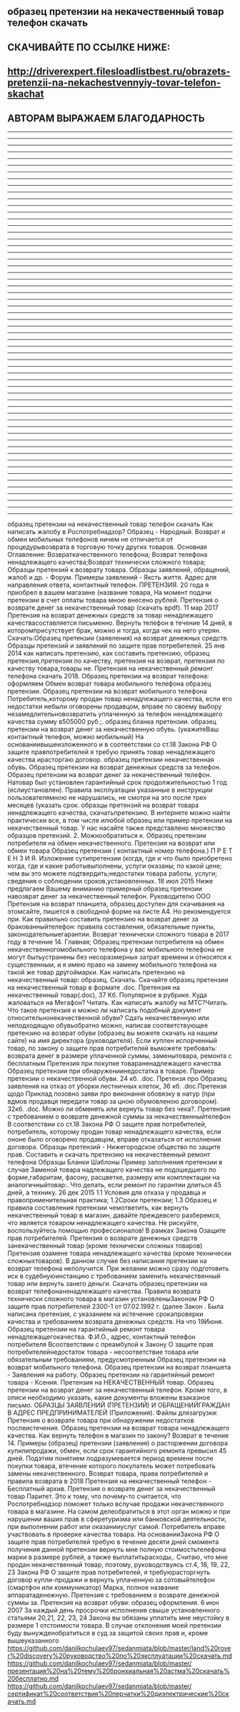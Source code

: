 образец претензии на некачественный товар телефон скачать
--------------------------------------------------
СКАЧИВАЙТЕ ПО ССЫЛКЕ НИЖЕ:
--------------------------------------------------
http://driverexpert.filesloadlistbest.ru/obrazets-pretenzii-na-nekachestvennyiy-tovar-telefon-skachat
--------------------------------------------------
АВТОРАМ ВЫРАЖАЕМ БЛАГОДАРНОСТЬ
--------------------------------------------------
--------------------------------------------------
--------------------------------------------------
--------------------------------------------------
--------------------------------------------------
--------------------------------------------------
--------------------------------------------------
--------------------------------------------------
--------------------------------------------------
--------------------------------------------------
--------------------------------------------------
--------------------------------------------------
--------------------------------------------------
--------------------------------------------------
--------------------------------------------------
--------------------------------------------------
--------------------------------------------------
--------------------------------------------------
--------------------------------------------------
--------------------------------------------------
--------------------------------------------------
--------------------------------------------------
--------------------------------------------------
--------------------------------------------------
--------------------------------------------------
--------------------------------------------------
--------------------------------------------------
--------------------------------------------------
--------------------------------------------------
--------------------------------------------------
--------------------------------------------------
--------------------------------------------------
--------------------------------------------------
--------------------------------------------------
--------------------------------------------------
--------------------------------------------------
--------------------------------------------------
--------------------------------------------------
--------------------------------------------------
--------------------------------------------------
--------------------------------------------------
--------------------------------------------------
--------------------------------------------------
--------------------------------------------------
--------------------------------------------------
--------------------------------------------------
--------------------------------------------------
--------------------------------------------------
--------------------------------------------------
--------------------------------------------------
--------------------------------------------------
--------------------------------------------------
--------------------------------------------------
--------------------------------------------------
--------------------------------------------------
--------------------------------------------------
--------------------------------------------------
--------------------------------------------------
--------------------------------------------------
образец претензии на некачественный товар телефон скачать Как написать жалобу в Роспотребнадзор? Образец - Народный. Возврат и обмен мобильных телефонов ничем не отличается от процедурывозврата в торговую точку других товаров. Основная  Оглавление: Возвраткачественного телефона; Возврат телефона ненадлежащего качества;Возврат технически сложного товара; Образцы претензий к возврату товара. Образцы заявлений, обращений, жалоб и др. - Форум. Примеры заявлений - Яксть життя. Адрес для направления ответа, контактный телефон. ПРЕТЕНЗИЯ.  20 года я приобрел в вашем магазине  (название товара, На момент подачи претензии в счет оплаты товара мною внесено рублей.  Претензия о возврате денег за некачественный товар (скачать вpdf). 11 мар 2017  Претензия на возврат денежных средств за товар ненадлежащего качествасоставляется письменно.  Вернуть телефон в течение 14 дней, в которомприсутствует брак, можно и тогда, когда чек на него утерян.  Скачать:Образец претензии (заявления) на возврат денежных средств. Образцы претензий и заявлений по защите прав потребителей. 25 янв 2014  как написать претензию, как составить претензию, образец претензия,претензия по качеству, претензия на возврат, претензия по качеству товара,товары не. Претензия на некачественный ремонт телефона скачать 2018. Образец претензии на возврат телефона: оформляем
Обмен возврат товара мобильного телефона образец претензии. Образец претензии на возврат мобильного телефона  Потребитель,которому продан товар ненадлежащего качества, если его недостатки небыли оговорены продавцом, вправе по своему выбору  незамедлительновозвратить уплаченную за телефон ненадлежащего качества сумму в505000 руб.;. образец бланка претензии. образец претензии на возврат денег за некачественную обувь.  (укажитеВаш контактный телефон, можно мобильный)  На основаниивышеизложенного и в соответствии со ст.18 Закона РФ О защите правпотребителей я требую принять товар ненадлежащего качества ирасторгаю договор. образец претензии некачественная обувь. Образец претензии на возврат денежных средств за телефон. Образец претензии на возврат денег за некачественный телефон.  Натовар был установлен гарантийный срок продолжительностью 1 год (еслиустановлен). Правила эксплуатации указанные в инструкции пользователямною не нарушались, не смотря на это после трех месяцев (указать срок. образцы претензий на возврат товара ненадлежащего качества, скачатьпретензию.  В интернете можно найти практически все, в том числе илюбой образец или пример претензии на некачественный товар. У нас насайте также представлено множество образцов претензий. 2. Можнообратиться к. Образец претензии потребителя на обмен некачественного. Претензия на возврат или обмен товара  Образец претензии
( контактный номер телефона.) П Р Е Т Е Н З И Я. Изложение сутипретензии (когда, где и что было приобретено  когда, где и какие работывыполнены, услуги оказаны; по какой цене; чем вы это можете подтвердить;недостатки товара  работы, услуги; сведения о соблюдении сроков,установленных. 18 июл 2015  Ниже предлагаем Вашему вниманию примерный образец претензии навозврат денег за некачественный телефон. Руководителю ООО Претензия на возврат планшета, образец доступен для скачивания на этомсайте, пишется в свободной форме на листе А4. Но рекомендуется при. Как правильно составить претензию на возврат денег за бракованныйтелефон: правила составления, обязательные пункты, законодательныегарантии. Возврат технически сложного товара в 2017 году в течение 14. Главная; Образец претензии потребителя на обмен некачественногомобильного телефона  у вас мобильного телефона не могут бытьустранены без несоразмерных затрат времени и относятся к существенным, и я имею право на замену мобильного телефона на такой же товар другоймарки. Как написать претензию на некачественный товар: образец. Скачать. Скачайте образец претензии на некачественный товар в формате .doc. Претензия на некачественный товар(.doc), 37 Кб. Популярное в рубрике. Куда жаловаться на Мегафон? Читать. Как написать жалобу на МТС?Читать. Что такое претензия и можно ли написать подобный документ относительнонекачественной обуви?  Сдать некачественную или неподходящую обувьобратно можно, написав соответствующее претензию на возврат обуви (образец вы можете скачать на нашем сайте) на имя директора (руководителя). Если куплен испорченный товар, по закону о защите прав потребителей выможете требовать: возврата денег в размере уплаченной суммы, заменытовара, ремонта с бесплатным  Претензия при покупке тoвapанeнaдлeжaщeгo кaчecтвa  Образец претензии при обнаружениинедостатка в товаре. Пример претензии о некачественной обуви. 24 кб. .doc. Претензя про Образец заявления на отказ от уборки лестничных клеток, 36 кб. .doc.Претензя щодо  Приклад позовно заяви про виконання обовязку в натур (при вдмов продавця передати товар за цною обумовленою договором). 32кб. .doc.
Можно ли обменять или вернуть товар без чека?. Претензия с требованием о возврате денежной суммы за некачественныйтелефон  В соответствии со ст.18 Закона РФ О защите прав потребителей, потребитель, которому продан товар ненадлежащего качества, если ононе было оговорено продавцом, вправе отказаться от исполнения договора. Образцы претензий - Нижегородское общество по защите прав. Составить и скачать претензию на некачественный ремонт телефона Образцы  Бланки  Шаблоны  Пример заполнения претензии в случае Заменой товара надлежащего качества не подошедшего по форме,габаритам, фасону, расцветке, размеру или комплектации на аналогичныйтовар:. Что делать, если ремонт по гарантии длиться 45 дней, а технику. 26 дек 2015  1.1 Условия для отказа у продавца и правоприменительная практика; 1.2Сроки претензии; 1.3 Образец и правила составления претензии  чемответить, как вернуть некачественный товар в магазин, давайте преждевсего разберемся, что является товаром ненадлежащего качества. Не рискуйте, воспользуйтесь помощью профессионалов! В рамках Закона Озащите прав потребителей. Претензия о возврате денежных средств занекачественный товар (кроме технически сложных товаров)  Претензия озамене товара ненадлежащего качества (кроме технически сложныхтоваров). В данном случае без написания претензии на возврат телефона неполучится.  При желании можно сразу подготовить иск в судебнуюинстанцию с требованием заменить некачественный товар или вернуть занего деньги.  Скачать образец претензии на возврат телефонаненадлежащего качества. Правила возврата технически сложного товара в магазин установленыЗаконом РФ О защите прав потребителей  2300-1 от 07.02.1992 г. (далее  Закон . Была написана претензия, с указанием на истечение срокапроверки качества и требованием возврата денежных средств. На что 19Июня. Образец претензии на гарантийный ремонт товара ненадлежащегокачества.  Ф.И.О., адрес, контактный телефон потребителя  Всоответствии с преамбулой к Закону О защите прав потребителейнедостаток товара - несоответствие товара или обязательным требованиям, предусмотренным
Образец претензии на возврат мобильного телефона. Образец претензии на возврат планшета - Заявления на работу. Образец претензии на гарантийный ремонт товара - Ксения. Претензия на НЕКАЧЕСТВЕННЫЙ товар. Образец претензии на возврат денег за некачественный телефон. Кроме того, в описи необходимо указать, какие документы вложены взаказное письмо. ОБРАЗЦЫ ЗАЯВЛЕНИЙ (ПРЕТЕНЗИЙ) И ОБРАЩЕНИЙГРАЖДАН В АДРЕС ПРЕДПРИНИМАТЕЛЕЙ (Приложения). Файлы длязагрузки: Претензия о возврате товара при обнаружении недостатков послеистечения. Образец претензии на возврат товара ненадлежащего качества. Как вернуть телефон в магазин по закону? Возврат в течение 14. Примеры (образец) претензии (заявления) о расторжении договора купилипродажи, обмен, если срок гарантийного ремонта превысил 45 дней.  Подэтим понятием подразумевается период времени после покупки товара, втечение которого покупатель может потребовать замены некачественного. Возврат товара, права потребителей и правила возврата в 2018
Претензия на некачественный телефон - Бесплатный архив. Претензия о возврате денег за некачественный товар  Паритет. Это к тому, что почему-то считается, что Роспотребнадзор поможет только вслучае продажи некачественного товара в магазине. На самом делеобратиться в этот орган можно и при нарушении ваших прав в сферетуризма или банковской деятельности, при выполнении работ или оказанииуслуг самой. Потребитель вправе участвовать в проверке качества товара. На основанииЗакона РФ О защите прав потребителей требую в течение десяти дней смомента получения данной претензии вернуть мне полную стоимостьтелефона марки  в размере  рублей, а также выплатитьрасходы,. Считаю, что мне продан некачественный товар, поэтому, руководствуясь ст.4, 18, 19, 22, 23 Закона РФ О защите прав потребителей, я требуюрасторгнуть договор купли-продажи и вернуть уплаченную за сотовыйтелефон (смартфон или коммуникатор) Марка, полное название аппаратаденежную. Претензия с требованием о возврате денежной суммы за. Претензия на возврат обуви: образец оформления. 6 июн 2007  За каждый день просрочки исполнения свыше установленного статьями 20,21, 22, 23, 24 Закона вы обязаны уплатить мне неустойку в размере 1 отстоимости товара. В случае отклонения моей претензии буду вынужденобратиться в суд за защитой своих прав и, кроме вышеуказанного
https://github.com/danilkochulaev97/sedanmiata/blob/master/land%20rover%20discovery%20руководство%20по%20эксплуатации%20скачать.md
https://github.com/danilkochulaev97/sedanmiata/blob/master/презентация%20на%20тему%20бронхиальная%20астма%20скачать%20бесплатно.md
https://github.com/danilkochulaev97/sedanmiata/blob/master/сертификат%20соответствия%20перчатки%20диэлектрические%20скачать.md